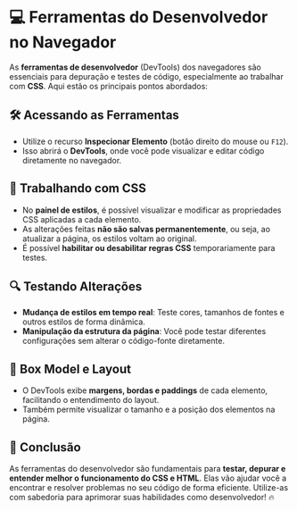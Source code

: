 # 💻 Ferramentas do Desenvolvedor no Navegador

As **ferramentas de desenvolvedor** (DevTools) dos navegadores são essenciais para depuração e testes de código, especialmente ao trabalhar com **CSS**. Aqui estão os principais pontos abordados:

## 🛠 Acessando as Ferramentas

- Utilize o recurso **Inspecionar Elemento** (botão direito do mouse ou `F12`).
- Isso abrirá o **DevTools**, onde você pode visualizar e editar código diretamente no navegador.

## 🎨 Trabalhando com CSS

- No **painel de estilos**, é possível visualizar e modificar as propriedades CSS aplicadas a cada elemento.
- As alterações feitas **não são salvas permanentemente**, ou seja, ao atualizar a página, os estilos voltam ao original.
- É possível **habilitar ou desabilitar regras CSS** temporariamente para testes.

## 🔍 Testando Alterações

- **Mudança de estilos em tempo real**: Teste cores, tamanhos de fontes e outros estilos de forma dinâmica.
- **Manipulação da estrutura da página**: Você pode testar diferentes configurações sem alterar o código-fonte diretamente.

## 📏 Box Model e Layout

- O DevTools exibe **margens, bordas e paddings** de cada elemento, facilitando o entendimento do layout.
- Também permite visualizar o tamanho e a posição dos elementos na página.

## 🚀 Conclusão

As ferramentas do desenvolvedor são fundamentais para **testar, depurar e entender melhor o funcionamento do CSS e HTML**. Elas vão ajudar você a encontrar e resolver problemas no seu código de forma eficiente. Utilize-as com sabedoria para aprimorar suas habilidades como desenvolvedor! 🔥
